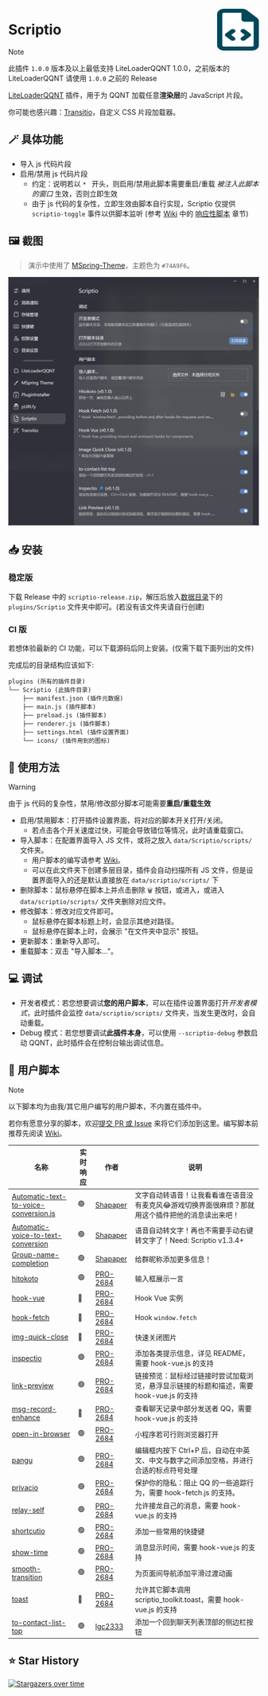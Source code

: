 <img src="./icons/icon.svg" align="right" style="width: 6em; height: 6em;"></img>

# Scriptio

> [!NOTE]
> 此插件 `1.0.0` 版本及以上最低支持 LiteLoaderQQNT 1.0.0，之前版本的 LiteLoaderQQNT 请使用 `1.0.0` 之前的 Release

[LiteLoaderQQNT](https://github.com/mo-jinran/LiteLoaderQQNT) 插件，用于为 QQNT 加载任意**渲染层**的 JavaScript 片段。

你可能也感兴趣：[Transitio](https://github.com/PRO-2684/transitio)，自定义 CSS 片段加载器。

## 🪄 具体功能

- 导入 js 代码片段
- 启用/禁用 js 代码片段
    - 约定：说明若以 `* ` 开头，则启用/禁用此脚本需要重启/重载 *被注入此脚本的窗口* 生效，否则立即生效
    - 由于 js 代码的复杂性，立即生效由脚本自行实现，Scriptio 仅提供 `scriptio-toggle` 事件以供脚本监听 (参考 [Wiki](https://github.com/PRO-2684/Scriptio/wiki) 中的 [响应性脚本](https://github.com/PRO-2684/Scriptio/wiki/%E7%94%A8%E6%88%B7%E8%84%9A%E6%9C%AC%E5%BC%80%E5%8F%91#%E5%93%8D%E5%BA%94%E6%80%A7%E8%84%9A%E6%9C%AC) 章节)

## 🖼️ 截图

> 演示中使用了 [MSpring-Theme](https://github.com/MUKAPP/LiteLoaderQQNT-MSpring-Theme)，主题色为 `#74A9F6`。

![Scriptio](./attachments/settings.jpg)

## 📥 安装
### 稳定版

下载 Release 中的 `scriptio-release.zip`，解压后放入[数据目录](https://github.com/mo-jinran/LiteLoaderQQNT-Plugin-Template/wiki/1.%E4%BA%86%E8%A7%A3%E6%95%B0%E6%8D%AE%E7%9B%AE%E5%BD%95%E7%BB%93%E6%9E%84#liteloader%E7%9A%84%E6%95%B0%E6%8D%AE%E7%9B%AE%E5%BD%95)下的 `plugins/Scriptio` 文件夹中即可。(若没有该文件夹请自行创建)

### CI 版

若想体验最新的 CI 功能，可以下载源码后同上安装。(仅需下载下面列出的文件)

完成后的目录结构应该如下:

```
plugins (所有的插件目录)
└── Scriptio (此插件目录)
    ├── manifest.json (插件元数据)
    ├── main.js (插件脚本)
    ├── preload.js (插件脚本)
    ├── renderer.js (插件脚本)
    ├── settings.html (插件设置界面)
    └── icons/ (插件用到的图标)
```

## 🤔 使用方法

> [!WARNING]
> 由于 js 代码的复杂性，禁用/修改部分脚本可能需要**重启/重载生效**

- 启用/禁用脚本：打开插件设置界面，将对应的脚本开关打开/关闭。
    - 若点击各个开关速度过快，可能会导致错位等情况，此时请重载窗口。
- 导入脚本：在配置界面导入 JS 文件，或将之放入 `data/Scriptio/scripts/` 文件夹。
    - 用户脚本的编写请参考 [Wiki](https://github.com/PRO-2684/Scriptio/wiki)。
    - 可以在此文件夹下创建多层目录，插件会自动扫描所有 JS 文件，但是设置界面导入的还是默认直接放在 `data/scriptio/scripts/` 下
- 删除脚本：鼠标悬停在脚本上并点击删除 `🗑️` 按钮，或进入，或进入 `data/scriptio/scripts/` 文件夹删除对应文件。
- 修改脚本：修改对应文件即可。
    - 鼠标悬停在脚本标题上时，会显示其绝对路径。
    - 鼠标悬停在脚本上时，会展示 "在文件夹中显示" 按钮。
- 更新脚本：重新导入即可。
- 重载脚本：双击 "导入脚本..."。

## 💻 调试

- 开发者模式：若您想要调试**您的用户脚本**，可以在插件设置界面打开*开发者模式*，此时插件会监控 `data/scriptio/scripts/` 文件夹，当发生更改时，会自动重载。
- Debug 模式：若您想要调试**此插件本身**，可以使用 `--scriptio-debug` 参数启动 QQNT，此时插件会在控制台输出调试信息。

## 📜 用户脚本

> [!NOTE]
> 以下脚本均为由我/其它用户编写的用户脚本，不内置在插件中。
>
> 若你有愿意分享的脚本，欢迎[提交 PR 或 Issue](https://github.com/PRO-2684/Scriptio/issues/1) 来将它们添加到这里。编写脚本前推荐先阅读 [Wiki](https://github.com/PRO-2684/Scriptio/wiki)。

| 名称 | 实时响应 | 作者 | 说明 |
| --- | --- | --- | --- |
| [Automatic-text-to-voice-conversion.js](https://github.com/Shapaper233/Shapaper-Scriptio-user-scripts/#Automatic-text-to-voice-conversion) | 🟢 | [Shapaper](https://github.com/Shapaper233) | 文字自动转语音！让我看看谁在语音没有麦克风😂游戏切换界面很麻烦？那就用这个插件把他的消息读出来吧！|
| [Automatic-voice-to-text-conversion](https://github.com/Shapaper233/Shapaper-Scriptio-user-scripts/#Automatic-voice-to-text-conversion) | 🟢 | [Shapaper](https://github.com/Shapaper233) | 语音自动转文字！再也不需要手动右键转文字了！Need: Scriptio v1.3.4+|
| [Group-name-completion](https://github.com/Shapaper233/Shapaper-Scriptio-user-scripts/#Group-name-completion) | 🟢 | [Shapaper](https://github.com/Shapaper233) | 给群昵称添加更多信息！ |
| [hitokoto](https://github.com/PRO-2684/Scriptio-user-scripts/#hitokoto) | 🟢 | [PRO-2684](https://github.com/PRO-2684) | 输入框展示一言 |
| [hook-vue](https://github.com/PRO-2684/Scriptio-user-scripts/#hook-vue) | 🔴 | [PRO-2684](https://github.com/PRO-2684) | Hook Vue 实例 |
| [hook-fetch](https://github.com/PRO-2684/Scriptio-user-scripts/#hook-fetch) | 🔴 | [PRO-2684](https://github.com/PRO-2684) | Hook `window.fetch` |
| [img-quick-close](https://github.com/PRO-2684/Scriptio-user-scripts/#img-quick-close) | 🔴 | [PRO-2684](https://github.com/PRO-2684) | 快速关闭图片 |
| [inspectio](https://github.com/PRO-2684/Scriptio-user-scripts/#inspectio) | 🟢 | [PRO-2684](https://github.com/PRO-2684) | 添加各类提示信息，详见 README，需要 hook-vue.js 的支持 |
| [link-preview](https://github.com/PRO-2684/Scriptio-user-scripts/#link-preview) | 🟢 | [PRO-2684](https://github.com/PRO-2684) | 链接预览：鼠标经过链接时尝试加载浏览，悬浮显示链接的标题和描述，需要 hook-vue.js 的支持 |
| [msg-record-enhance](https://github.com/PRO-2684/Scriptio-user-scripts/#msg-record-enhance) | 🔴 | [PRO-2684](https://github.com/PRO-2684) | 查看聊天记录中部分发送者 QQ，需要 hook-vue.js 的支持 |
| [open-in-browser](https://github.com/PRO-2684/Scriptio-user-scripts/#open-in-browser) | 🟢 | [PRO-2684](https://github.com/PRO-2684) | 小程序若可行则浏览器打开 |
| [pangu](https://github.com/PRO-2684/Scriptio-user-scripts/#pangu) | 🟢 | [PRO-2684](https://github.com/PRO-2684) | 编辑框内按下 Ctrl+P 后，自动在中英文、中文与数字之间添加空格，并进行合适的标点符号处理 |
| [privacio](https://github.com/PRO-2684/Scriptio-user-scripts/#privacio) | 🟢 | [PRO-2684](https://github.com/PRO-2684) | 保护你的隐私：阻止 QQ 的一些追踪行为，需要 hook-fetch.js 的支持。 |
| [relay-self](https://github.com/PRO-2684/Scriptio-user-scripts/#relay-self) | 🟢 | [PRO-2684](https://github.com/PRO-2684) | 允许接龙自己的消息，需要 hook-vue.js 的支持 |
| [shortcutio](https://github.com/PRO-2684/Scriptio-user-scripts/#shortcutio) | 🟢 | [PRO-2684](https://github.com/PRO-2684) | 添加一些常用的快捷键 |
| [show-time](https://github.com/PRO-2684/Scriptio-user-scripts/#show-time) | 🟢 | [PRO-2684](https://github.com/PRO-2684) | 消息显示时间，需要 hook-vue.js 的支持 |
| [smooth-transition](https://github.com/PRO-2684/Scriptio-user-scripts/#smooth-transition) | 🟢 | [PRO-2684](https://github.com/PRO-2684) | 为页面间导航添加平滑过渡动画 |
| [toast](https://github.com/PRO-2684/Scriptio-user-scripts/#toast) | 🔴 | [PRO-2684](https://github.com/PRO-2684) | 允许其它脚本调用 scriptio_toolkit.toast，需要 hook-vue.js 的支持 |
| [to-contact-list-top](https://github.com/lgc2333/ScriptioScripts/tree/main/to-contact-list-top#tocontactlisttop) | 🟢 | [lgc2333](https://github.com/lgc2333) | 添加一个回到聊天列表顶部的侧边栏按钮 |

## ⭐ Star History

[![Stargazers over time](https://starchart.cc/PRO-2684/Scriptio.svg?variant=adaptive)](https://starchart.cc/PRO-2684/Scriptio)
